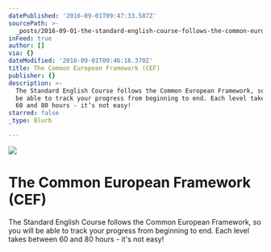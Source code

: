 ```yaml
---
datePublished: '2016-09-01T09:47:33.587Z'
sourcePath: >-
  _posts/2016-09-01-the-standard-english-course-follows-the-common-european-fram.md
inFeed: true
author: []
via: {}
dateModified: '2016-09-01T09:46:16.370Z'
title: The Common European Framework (CEF)
publisher: {}
description: >-
  The Standard English Course follows the Common European Framework, so you will
  be able to track your progress from beginning to end. Each level takes between
  60 and 80 hours - it’s not easy!
starred: false
_type: Blurb

---
```

![](https://the-grid-user-content.s3-us-west-2.amazonaws.com/8b907d7a-da81-4c71-881b-a201796ef511.png)

# The Common European Framework (CEF)

The Standard English Course follows the Common European Framework, so you will be able to track your progress from beginning to end. Each level takes between 60 and 80 hours - it's not easy!